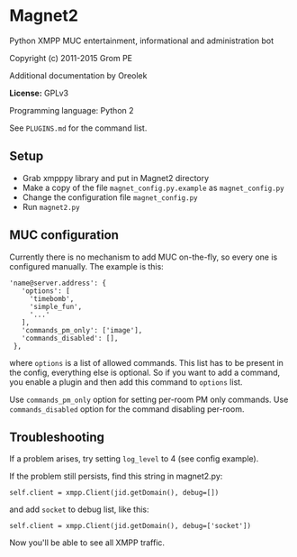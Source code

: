 Magnet2
=======

Python XMPP MUC entertainment, informational and administration bot

Copyright (c) 2011-2015 Grom PE

Additional documentation by Oreolek

**License:** GPLv3

Programming language: Python 2

See `PLUGINS.md` for the command list.

Setup
-----
- Grab xmpppy library and put in Magnet2 directory
- Make a copy of the file `magnet_config.py.example` as `magnet_config.py`
- Change the configuration file `magnet_config.py`
- Run `magnet2.py`

MUC configuration
-----------------
Currently there is no mechanism to add MUC on-the-fly, so every one is configured manually. The example is this:

    'name@server.address': {
       'options': [
         'timebomb',
         'simple_fun',
         '...'
       ],
       'commands_pm_only': ['image'],
       'commands_disabled': [],
     },

where `options` is a list of allowed commands. This list has to be present in the config, everything else is optional. So if you want to add a command, you enable a plugin and then add this command to `options` list.

Use `commands_pm_only` option for setting per-room PM only commands.
Use `commands_disabled` option for the command disabling per-room.

Troubleshooting
---------------
If a problem arises, try setting `log_level` to 4 (see config example).

If the problem still persists, find this string in magnet2.py:

    self.client = xmpp.Client(jid.getDomain(), debug=[])

and add `socket` to debug list, like this:

    self.client = xmpp.Client(jid.getDomain(), debug=['socket'])

Now you'll be able to see all XMPP traffic.

